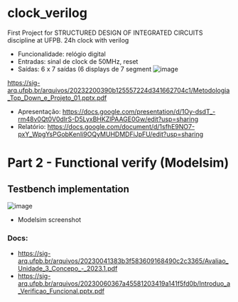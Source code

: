 # clock_verilog
First Project for  STRUCTURED DESIGN OF INTEGRATED CIRCUITS discipline at UFPB. 24h clock with verilog

 - Funcionalidade: relógio digital
 - Entradas: sinal de clock de 50MHz, reset
 - Saídas: 6 x 7 saídas (6 displays de 7 segment
![image](https://github.com/michellavezzo/clock_verilog/assets/38358577/53c3c53b-6cde-4934-8a52-bc315dbcba2c)


https://sig-arq.ufpb.br/arquivos/20232200390b125557224d341662704c1/Metodologia_Top_Down_e_Projeto_01.pptx.pdf

- Apresentação: https://docs.google.com/presentation/d/1Oy-dsdT_-rm48v0Qt0V0dIrS-D5LyxBHKZlPAAGE0Gw/edit?usp=sharing
- Relatório: https://docs.google.com/document/d/1sfhE9NO7-pxY_WpgYsPGobKenIi9OQyMUHDMDFiJpFU/edit?usp=sharing

# Part 2 - Functional verify (Modelsim)
## Testbench implementation
![image](https://github.com/michellavezzo/clock_verilog/assets/38358577/266c9be6-3836-45b8-9369-ceca8b22657b)
- Modelsim screenshot

### Docs: 

- https://sig-arq.ufpb.br/arquivos/20230041383b3f583609168490c2c3365/Avaliao_Unidade_3_Concepo_-_2023.1.pdf
- https://sig-arq.ufpb.br/arquivos/20230060367a45581203419a141f5fd0b/Introduo_a_Verificao_Funcional.pptx.pdf
